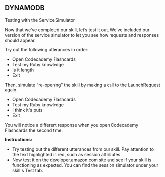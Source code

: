 ## DYNAMODB

Testing with the Service Simulator

Now that we’ve completed our skill, let’s test it out. We’ve included our version of the service simulator to let you see how requests and responses should appear.

Try out the following utterances in order:

* Open Codecademy Flashcards
* Test my Ruby knowledge
* Is it length
* Exit

Then, simulate “re-opening” the skill by making a call to the LaunchRequest again.

* Open Codecademy Flashcards
* Test my Ruby knowledge
* I think it's puts
* Exit

You will notice a different response when you open Codecademy Flashcards the second time.

**Instructions:**
* Try testing out the different utterances from our skill. Pay attention to the text highlighted in red, such as session attributes.
* Now test it on the developer.amazon.com site and see if your skill is functioning as expected. You can find the session simulator under your skill's Test tab.
